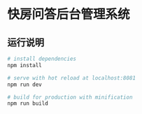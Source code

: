 # 快房问答后台管理系统

## 运行说明

``` bash
# install dependencies
npm install

# serve with hot reload at localhost:8081
npm run dev

# build for production with minification
npm run build

```
